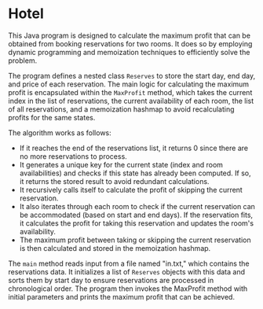 # Hotel
This Java program is designed to calculate the maximum profit that can be obtained from booking reservations for two rooms. It does so by employing dynamic programming and memoization techniques to efficiently solve the problem.

The program defines a nested class `Reserves` to store the start day, end day, and price of each reservation. The main logic for calculating the maximum profit is encapsulated within the `MaxProfit` method, which takes the current index in the list of reservations, the current availability of each room, the list of all reservations, and a memoization hashmap to avoid recalculating profits for the same states.

The algorithm works as follows:
* If it reaches the end of the reservations list, it returns 0 since there are no more reservations to process.
* It generates a unique key for the current state (index and room availabilities) and checks if this state has already been computed. If so, it returns the stored result to avoid redundant calculations.
* It recursively calls itself to calculate the profit of skipping the current reservation.
* It also iterates through each room to check if the current reservation can be accommodated (based on start and end days). If the reservation fits, it calculates the profit for taking this reservation and updates the room's availability.
* The maximum profit between taking or skipping the current reservation is then calculated and stored in the memoization hashmap.

The `main` method reads input from a file named "in.txt," which contains the reservations data. It initializes a list of `Reserves` objects with this data and sorts them by start day to ensure reservations are processed in chronological order. The program then invokes the MaxProfit method with initial parameters and prints the maximum profit that can be achieved.
